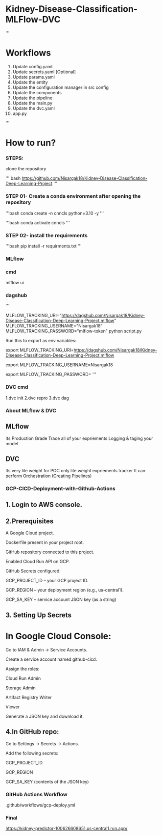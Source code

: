 # Kidney-Disease-Classification-MLFlow-DVC 


'''
# Workflows

1. Update config.yaml
2. Update secrets.yaml [Optional]
3. Update params.yaml
4. Update the entity
5. Update the configuration manager in src config
6. Update the components
7. Update the pipeline
8. Update the main.py
9. Update the dvc.yaml
10. app.py


'''




# How to run?

### STEPS:

clone the repository

''' bash
https://github.com/Nisargak18/Kidney-Disease-Classification-Deep-Learning-Project
'''

### STEP 01- Create a conda environment after opening the repository

'''bash
conda create -n cnncls python=3.10 -y
'''

'''bash
conda activate cnncls
'''

### STEP 02- install the requirements

'''bash
pip install -r requirments.txt
'''




### MLflow



### cmd
mlflow ui

### dagshub
'''

MLFLOW_TRACKING_URI="https://dagshub.com/Nisargak18/Kidney-Disease-Classification-Deep-Learning-Project.mlflow"
MLFLOW_TRACKING_USERNAME="Nisargak18"
MLFLOW_TRACKING_PASSWORD="mlflow-token"
python script.py

Run this to export as env variables:

export MLFLOW_TRACKING_URI=https://dagshub.com/Nisargak18/Kidney-Disease-Classification-Deep-Learning-Project.mlflow

export MLFLOW_TRACKING_USERNAME=Nisargak18

export MLFLOW_TRACKING_PASSWORD=
'''

### DVC cmd

1.dvc init
2.dvc repro
3.dvc dag 


### About MLflow & DVC
 ## MLflow

Its Production Grade
Trace all of your expriements
Logging & taging your model

## DVC

Its very lite weight for POC only
lite weight expriements tracker
It can perform Orchestration (Creating Pipelines)



### GCP-CICD-Deployment-with-Github-Actions

## 1. Login to AWS console.

## 2.Prerequisites
A Google Cloud project.

Dockerfile present in your project root.

GitHub repository connected to this project.

Enabled Cloud Run API on GCP.

GitHub Secrets configured:

GCP_PROJECT_ID – your GCP project ID.

GCP_REGION – your deployment region (e.g., us-central1).

GCP_SA_KEY – service account JSON key (as a string)

## 3. Setting Up Secrets
# In Google Cloud Console:

Go to IAM & Admin → Service Accounts.

Create a service account named github-cicd.

Assign the roles:

Cloud Run Admin

Storage Admin

Artifact Registry Writer

Viewer

Generate a JSON key and download it.

## 4.In GitHub repo:

Go to Settings → Secrets → Actions.

Add the following secrets:

GCP_PROJECT_ID

GCP_REGION

GCP_SA_KEY (contents of the JSON key)



### GitHub Actions Workflow
.github/workflows/gcp-deploy.yml


### Final
https://kidney-predictor-100626608651.us-central1.run.app/